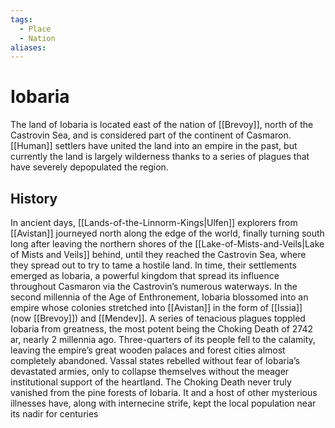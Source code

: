```yaml
---
tags:
  - Place
  - Nation
aliases:
---
```

# Iobaria
The land of Iobaria is located east of the nation of [[Brevoy]], north of the Castrovin Sea, and is considered part of the continent of Casmaron. [[Human]] settlers have united the land into an empire in the past, but currently the land is largely wilderness thanks to a series of plagues that have severely depopulated the region.

## History
In ancient days, [[Lands-of-the-Linnorm-Kings|Ulfen]] explorers from [[Avistan]] journeyed north along the edge of the world, finally turning south long after leaving the northern shores of the [[Lake-of-Mists-and-Veils|Lake of Mists and Veils]] behind, until they reached the Castrovin Sea, where they spread out to try to tame a hostile land. In time, their settlements emerged as Iobaria, a powerful kingdom that spread its influence throughout Casmaron via the Castrovin’s numerous waterways. In the second millennia of the Age of Enthronement, Iobaria blossomed into an empire whose colonies stretched into [[Avistan]] in the form of [[Issia]] (now [[Brevoy]]) and [[Mendev]]. A series of tenacious plagues toppled Iobaria from greatness, the most potent being the Choking Death of 2742 ar, nearly 2 millennia ago. Three-quarters of its people fell to the calamity, leaving the empire’s great wooden palaces and forest cities almost completely abandoned. Vassal states rebelled without fear of Iobaria’s devastated armies, only to collapse themselves without the meager institutional support of the heartland. The Choking Death never truly vanished from the pine forests of Iobaria. It and a host of other mysterious illnesses have, along with internecine strife, kept the local population near its nadir for centuries